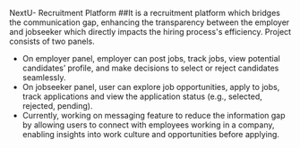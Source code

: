 NextU- Recruitment Platform 
##It is a recruitment platform which bridges the communication gap, enhancing the transparency between the employer and jobseeker which directly impacts the hiring process's efficiency. Project consists of two panels.
-	On employer panel, employer can post jobs, track jobs, view potential candidates’ profile, and make decisions to select or reject candidates seamlessly.
-	On jobseeker panel, user can explore job opportunities, apply to jobs, track applications and view the application status (e.g., selected, rejected, pending).
-	Currently, working on messaging feature to reduce the information gap by allowing users to connect with employees working in a company, enabling insights into work culture and opportunities before applying.


